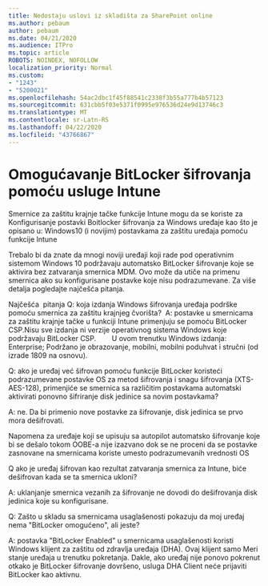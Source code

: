 ```yaml
---
title: Nedostaju uslovi iz skladišta za SharePoint online
ms.author: pebaum
author: pebaum
ms.date: 04/21/2020
ms.audience: ITPro
ms.topic: article
ROBOTS: NOINDEX, NOFOLLOW
localization_priority: Normal
ms.custom:
- "1243"
- "5200021"
ms.openlocfilehash: 54ac2dbc1f45f88541c2338f3b55a777b4b57123
ms.sourcegitcommit: 631cbb5f03e5371f0995e976536d24e9d13746c3
ms.translationtype: MT
ms.contentlocale: sr-Latn-RS
ms.lasthandoff: 04/22/2020
ms.locfileid: "43766867"
---
```

# <a name="enabling-bitlocker-encryption-with-intune"></a>Omogućavanje BitLocker šifrovanja pomoću usluge Intune

Smernice za zaštitu krajnje tačke funkcije Intune mogu da se koriste za Konfigurisanje postavki Boitlocker šifrovanja za Windows uređaje kao što je opisano u: Windows10 (i novijim) postavkama za zaštitu uređaja pomoću funkcije Intune

Trebalo bi da znate da mnogi noviji uređaji koji rade pod operativnim sistemom Windows 10 podržavaju automatsko BitLocker šifrovanje koje se aktivira bez zatvaranja smernica MDM. Ovo može da utiče na primenu smernica ako su konfigurisane postavke koje nisu podrazumevane. Za više detalja pogledajte najčešća pitanja.


Najčešća  pitanja Q: koja izdanja Windows šifrovanja uređaja podrške pomoću smernica za zaštitu krajnjeg čvorišta?
 A: postavke u smernicama za zaštitu krajnje tačke u funkciji Intune primenjuju se pomoću BitLocker CSP.Nisu sve izdanja ni verzije operativnog sistema Windows koje podržavaju BitLocker CSP. 
      U ovom trenutku Windows izdanja: Enterprise; Podržano je obrazovanje, mobilni, mobilni poduhvat i stručni (od izrade 1809 na osnovu).




Q: ako je uređaj već šifrovan pomoću funkcije BitLocker koristeći podrazumevane postavke OS za metod šifrovanja i snagu šifrovanja (XTS-AES-128), primenjiće se smernica sa različitim postavkama automatski aktivirati ponovno šifriranje disk jedinice sa novim postavkama?

A: ne. Da bi primenio nove postavke za šifrovanje, disk jedinica se prvo mora dešifrovati.

Napomena za uređaje koji se upisuju sa autopilot automatsko šifrovanje koje bi se dešalo tokom OOBE-a nije izazvano dok se ne proceni da se postavke zasnovane na smernicama koriste umesto podrazumevanih vrednosti OS




Q ako je uređaj šifrovan kao rezultat zatvaranja smernica za Intune, biće dešifrovan kada se ta smernica ukloni?

A: uklanjanje smernica vezanih za šifrovanje ne dovodi do dešifrovanja disk jedinica koje su konfigurisane.




Q: Zašto u skladu sa smernicama usaglašenosti pokazuju da moj uređaj nema "BitLocker omogućeno", ali jeste?

A: postavka "BitLocker Enabled" u smernicama usaglašenosti koristi Windows klijent za zaštitu od zdravlja uređaja (DHA). Ovaj klijent samo Meri stanje uređaja u trenutku pokretanja. Dakle, ako uređaj nije ponovo pokrenut otkako je BitLocker šifrovanje dovršeno, usluga DHA Client neće prijaviti BitLocker kao aktivnu.